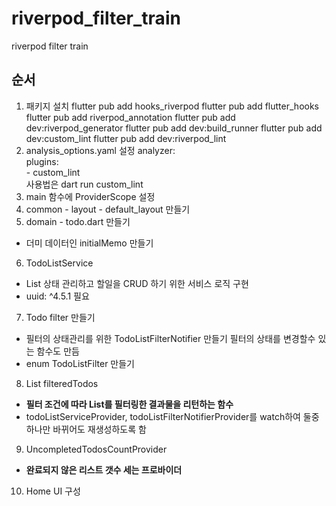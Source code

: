 # riverpod_filter_train

riverpod filter train

## 순서

1. 패키지 설치
   flutter pub add hooks_riverpod
   flutter pub add flutter_hooks
   flutter pub add riverpod_annotation
   flutter pub add dev:riverpod_generator
   flutter pub add dev:build_runner
   flutter pub add dev:custom_lint
   flutter pub add dev:riverpod_lint
2. analysis_options.yaml 설정
   analyzer:  
   plugins:  
   \- custom_lint  
   사용법은 dart run custom_lint
3. main 함수에 ProviderScope 설정
4. common - layout - default_layout 만들기
5. domain - todo.dart 만들기

- 더미 데이터인 initialMemo 만들기

6. TodoListService

- List<Todo> 상태 관리하고 할일을 CRUD 하기 위한 서비스 로직 구현
- uuid: ^4.5.1 필요

7. Todo filter 만들기

- 필터의 상태관리를 위한 TodoListFilterNotifier 만들기 필터의 상태를 변경할수 있는 함수도 만듬
- enum TodoListFilter 만들기

8. List<Todo> filteredTodos

- **필터 조건에 따라 List<Todo>를 필터링한 결과물을 리턴하는 함수**
- todoListServiceProvider, todoListFilterNotifierProvider를 watch하여 둘중 하나만 바뀌어도 재생성하도록 함
9. UncompletedTodosCountProvider
- **완료되지 않은 리스트 갯수 세는 프로바이더**
10. Home UI 구성
